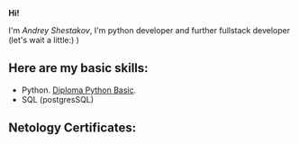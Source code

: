 **Hi!**


I'm *Andrey Shestakov*, I'm python developer and further fullstack developer (let's wait a little:) )
## Here are my basic skills:
- Python. [Diploma Python Basic](https://github.com/netology-code/py-diplom-basic.git).
- SQL (postgresSQL)

## Netology Certificates:
